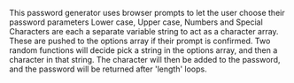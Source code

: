 This password generator uses browser prompts to let the user choose their password parameters
Lower case, Upper case, Numbers and Special Characters are each a separate variable string to act as a character array.
These are pushed to the options array if their prompt is confirmed.
Two random functions will decide pick a string in the options array, and then a character in that string.
The character will then be added to the password, and the password will be returned after 'length' loops.